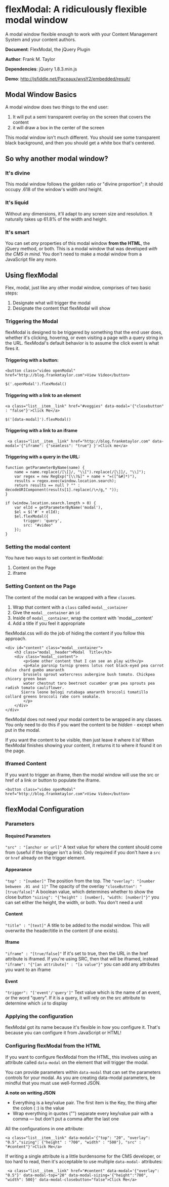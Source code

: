# flexModal: A ridiculously flexible modal window #

A modal window flexible enough to work with your Content Management System and your content authors.

**Document**:       FlexModal, the jQuery Plugin

**Author**:         Frank M. Taylor

**Dependencies**:   jQuery 1.8.3.min.js
                
**Demo**:
http://jsfiddle.net/Paceaux/wvsY2/embedded/result/

## Modal Window Basics ##

A modal window does two things to the end user: 

1. It will put a semi transparent overlay on the screen that covers the content
2. it will draw a box in the center of the screen

This modal window isn't much different. You should see some transparent black background, and then you should get a white box that's centered.

## So why another modal window? ##

### It's divine 
This modal window follows the golden ratio or "divine proportion"; it should occupy .618 of the window's width *and* height.  

### It's liquid ###
Without any dimensions,  it'll adapt to any screen size and resolution. It naturally takes up 61.8% of the width and height. 

### It's smart ###
You can set *any* properties of this modal window **from the HTML**, the jQuery method, or both. This is a modal window that was developed *with the CMS in mind*. You don't need to make a modal window from a JavaScript file any more. 

## Using flexModal ##
Flex, modal, just like any other modal window, comprises of two basic steps: 
1. Designate what will trigger the modal
2. Designate the content that flexModal will show

### Triggering the Modal ###
flexModal is designed to be triggered by something that the end user does, whether it's clicking, hovering, or even visiting a page with a query string in the URL. flexModal's default behavior is to assume the click event is what fires it.  

#### Triggering with a button: 
````
<button class="video openModal" href="http://blog.frankmtaylor.com">View Video</button>

$('.openModal').flexModal()
````
#### Triggering with a link to an element

````
<a class="list__item__link" href="#veggies" data-modal='{"closebutton" : "false"}'>Click Me</a>

$('[data-modal]').flexModal()
````

#### Triggering with a link to an iframe
````
 <a class="list__item__link" href="http://blog.frankmtaylor.com" data-modal='{"iframe": {"seamless": "true"} }'>Click me</a>
````

#### Triggering with a query in the URL:
````
function getParameterByName(name) {
    name = name.replace(/[\[]/, "\\[").replace(/[\]]/, "\\]");
    var regex = new RegExp("[\\?&]" + name + "=([^&#]*)"),
    results = regex.exec(window.location.search);
    return results == null ? "" : decodeURIComponent(results[1].replace(/\+/g," "));
}

if (window.location.search.length > 0) {
    var elId = getParameterByName('modal'),
    $el = $('#' + elId);
    $el.flexModal({
        trigger: 'query',
        src: "#video"
    });
}

````
### Setting the modal content
You have two ways to set content in flexModal:
1. Content on the Page
2. iframe

### Setting Content on the Page

The content of the modal can be wrapped with a flew `class`es.

1. Wrap that content with a `class` called `modal__container`
2. Give the `modal__container` an `id`
3. Inside of `modal__container`, wrap the content with 'modal__content'
4. Add a title if you feel it appropriate

flexModal.css will do the job of hiding the content if you follow this approach. 

````
<div id="content" class="modal__container">
    <h3 class="modal__header">Modal  Title</h3>
    <div class="modal__content">
        <p>Some other content that I can see an play with</p>
        <p>Kale parsnip turnip greens lotus root black-eyed pea carrot dulse chard gumbo amaranth
        brussels sprout watercress aubergine bush tomato. Chickpea chicory green bean
        water chestnut taro beetroot cucumber gram pea sprouts pea radish tomato cauliflower.
       Sierra leone bologi rutabaga amaranth broccoli tomatillo collard greens broccoli rabe corn seakale.
        </p>
    </div>
</div>  
````
flexModal does not need your modal content to be wrapped in any classes. You only need to do this if you want the content to be *hidden* - except when put in the modal.  

If you want the content to be visible, then just leave it where it is! When flexModal finishes showing your content, it returns it to where it found it on the page. 

### Iframed Content

If you want to trigger an iframe, then the modal window will use the src or href of a link or button to populate the iframe. 
````
<button class="video openModal" href="http://blog.frankmtaylor.com">View Video</button>
````

## flexModal Configuration

### Parameters
#### Required Parameters ###
`"src" : "[anchor or url]"` A text value for where the content should come from (useful if the trigger isn't a link). Only required if you don't have a `src` or `href` already on the trigger element. 

#### Appearance
`"top" : "[number]"` The position from the top. The 
`"overlay": "[number bebween .01 and 1]"` The opacity of the overlay
`"closeButton": "[true/false]"` A boolean value, which determines whether to show the close button
`"sizing": "{"height" : [number], "width: [number]"}"` you can set either the height, the width, or both. You don't need a unit

####  Content ###
`"title" : "[text]"` A title to be added to the modal window. This will overwrite the header/title in the content (if one exists).

####  Iframe ####
`"iframe" : "[true/false]"` If it's set to true, then the URL in the href attribute is iframed. If you're using SRC, then that will be iframed, instead
`"iframe": "{"[an attribute]" : "[a value"}"` you can add any attributes you want to an iframe

#### Event
`"trigger": "['event'/'query']"` Text value which is the name of an event, or the word "query". If it is a query, it will rely on the src attribute to determine which `id` to display


### Applying the configuration
flexModal got its name because it's flexible in *how* you configure it. That's because you can configure it from JavaScript or HTML!


### Configuring flexModal from the HTML
If you want to configure flexModal from the HTML, this involves using an attribute called `data-modal` on the element that will trigger the modal. 

You can  provide parameters within `data-modal` that can set the parameters controls for your modal. As you are creating data-modal parameters, be mindful that you must use well-formed JSON. 


**A note on writing JSON**

+ Everything is a key/value pair. The first item is the Key, the thing after the colon ( :) is the value
+ Wrap everything in quotes ("")
separate every key/value pair with a comma — but don't put a comma after the last one


All the configurations in one attribute: 
````
<a class="list__item__link" data-modal='{"top": "20", "overlay": "0.5","sizing": {"height" : "700", "width" : "500"}, "src" : "#content"}'>Click Me</a>
````

If writing a single attribute is a little burdensome for the CMS developer, or too hard to read, then it's acceptable to use multiple `data-modal-` attributes: 

````
 <a class="list__item__link" href="#content" data-modal='{"overlay": "0.5"}' data-modal-top="20" data-modal-sizing='{"height":"700", "width": 500}' data-modal-closebutton="false">Click Me</a>
````

